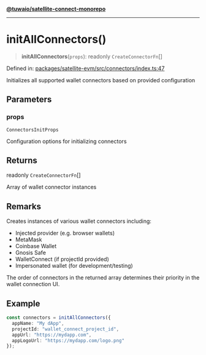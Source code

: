 [**@tuwaio/satellite-connect-monorepo**](../../../README.md)

***

# initAllConnectors()

> **initAllConnectors**(`props`): readonly `CreateConnectorFn`[]

Defined in: [packages/satellite-evm/src/connectors/index.ts:47](https://github.com/TuwaIO/satellite-connect/blob/ab2889dc16e93ed4e3266b0857ac4dc0998ff86f/packages/satellite-evm/src/connectors/index.ts#L47)

Initializes all supported wallet connectors based on provided configuration

## Parameters

### props

`ConnectorsInitProps`

Configuration options for initializing connectors

## Returns

readonly `CreateConnectorFn`[]

Array of wallet connector instances

## Remarks

Creates instances of various wallet connectors including:
- Injected provider (e.g. browser wallets)
- MetaMask
- Coinbase Wallet
- Gnosis Safe
- WalletConnect (if projectId provided)
- Impersonated wallet (for development/testing)

The order of connectors in the returned array determines their priority
in the wallet connection UI.

## Example

```typescript
const connectors = initAllConnectors({
  appName: "My dApp",
  projectId: "wallet_connect_project_id",
  appUrl: "https://mydapp.com",
  appLogoUrl: "https://mydapp.com/logo.png"
});
```
